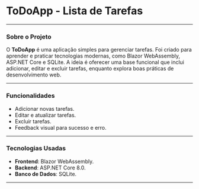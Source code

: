 # ToDoApp - Lista de Tarefas

---

### Sobre o Projeto

O **ToDoApp** é uma aplicação simples para gerenciar tarefas. Foi criado para aprender e praticar tecnologias modernas, como Blazor WebAssembly, ASP.NET Core e SQLite. A ideia é oferecer uma base funcional que inclui adicionar, editar e excluir tarefas, enquanto explora boas práticas de desenvolvimento web.

---

### Funcionalidades

- Adicionar novas tarefas.
- Editar e atualizar tarefas.
- Excluir tarefas.
- Feedback visual para sucesso e erro.

---

### Tecnologias Usadas

- **Frontend**: Blazor WebAssembly.
- **Backend**: ASP.NET Core 8.0.
- **Banco de Dados**: SQLite.

---



